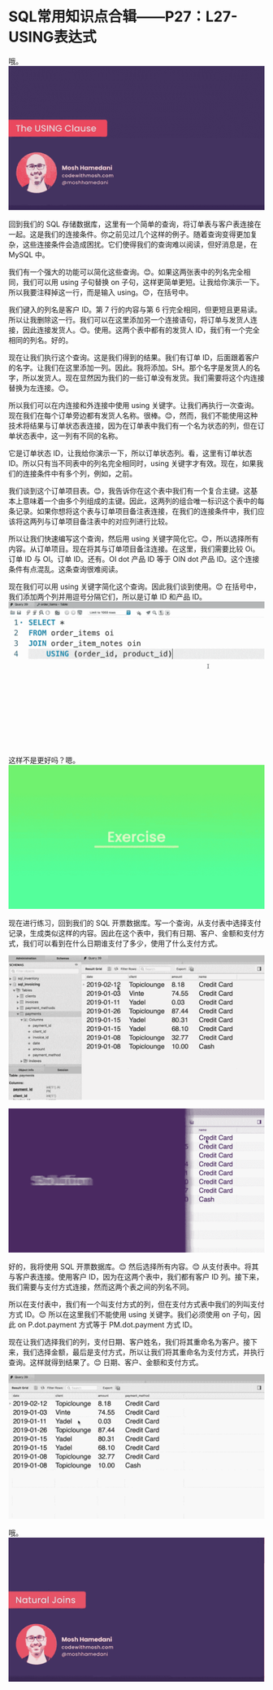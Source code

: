 # SQL常用知识点合辑——P27：L27- USING表达式 

哦。![](img/4c5e0763cfb44e98994d583aeac17078_1.png)

回到我们的 SQL 存储数据库，这里有一个简单的查询，将订单表与客户表连接在一起。这是我们的连接条件。你之前见过几个这样的例子。随着查询变得更加复杂，这些连接条件会造成困扰。它们使得我们的查询难以阅读，但好消息是，在 MySQL 中。

我们有一个强大的功能可以简化这些查询。😊。如果这两张表中的列名完全相同，我们可以用 using 子句替换 on 子句，这样更简单更短。让我给你演示一下。所以我要注释掉这一行，而是输入 using。😊，在括号中。

我们键入的列名是客户 ID。第 7 行的内容与第 6 行完全相同，但更短且更易读。所以让我删除这一行。我们可以在这里添加另一个连接语句，将订单与发货人连接，因此连接发货人。😊。使用。这两个表中都有的发货人 ID，我们有一个完全相同的列名。好的。

现在让我们执行这个查询。这是我们得到的结果。我们有订单 ID，后面跟着客户的名字。让我们在这里添加一列。因此。我将添加。SH。那个名字是发货人的名字，所以发货人。现在显然因为我们的一些订单没有发货。我们需要将这个内连接替换为左连接。😊。

所以我们可以在内连接和外连接中使用 using 关键字。让我们再执行一次查询。现在我们在每个订单旁边都有发货人名称。很棒。😊，然而，我们不能使用这种技术将结果与订单状态表连接，因为在订单表中我们有一个名为状态的列，但在订单状态表中，这一列有不同的名称。

它是订单状态 ID，让我给你演示一下，所以订单状态列。看，这里有订单状态 ID。所以只有当不同表中的列名完全相同时，using 关键字才有效。现在，如果我们的连接条件中有多个列，例如，之前。

我们谈到这个订单项目表。😊，我告诉你在这个表中我们有一个复合主键。这基本上意味着一个由多个列组成的主键。因此，这两列的组合唯一标识这个表中的每条记录。如果你想将这个表与订单项目备注表连接，在我们的连接条件中，我们应该将这两列与订单项目备注表中的对应列进行比较。

所以让我们快速编写这个查询，然后用 using 关键字简化它。😊，所以选择所有内容。从订单项目。现在将其与订单项目备注连接。在这里，我们需要比较 Oi。订单 ID 与 OI。订单 ID。还有。OI dot 产品 ID 等于 OIN dot 产品 ID。这个连接条件有点混乱。这条查询很难阅读。

现在我们可以用 using 关键字简化这个查询。因此我们谈到使用。😊 在括号中，我们添加两个列并用逗号分隔它们，所以是订单 ID 和产品 ID。![](img/4c5e0763cfb44e98994d583aeac17078_3.png)

这样不是更好吗？嗯。![](img/4c5e0763cfb44e98994d583aeac17078_5.png)

现在进行练习，回到我们的 SQL 开票数据库。写一个查询，从支付表中选择支付记录，生成类似这样的内容。因此在这个表中，我们有日期、客户、金额和支付方式，我们可以看到在什么日期谁支付了多少，使用了什么支付方式。

![](img/4c5e0763cfb44e98994d583aeac17078_7.png)

![](img/4c5e0763cfb44e98994d583aeac17078_8.png)

好的，我将使用 SQL 开票数据库。😊 然后选择所有内容。😊 从支付表中。将其与客户表连接。使用客户 ID，因为在这两个表中，我们都有客户 ID 列。接下来，我们需要与支付方式连接，然而这两个表之间的列名不同。

所以在支付表中，我们有一个叫支付方式的列，但在支付方式表中我们的列叫支付方式 ID。😊 所以在这里我们不能使用 using 关键字。我们必须使用 on 子句，因此 on P.dot.payment 方式等于 PM.dot.payment 方式 ID。

现在让我们选择我们的列，支付日期、客户姓名，我们将其重命名为客户。接下来，我们选择金额，最后是支付方式，所以让我们将其重命名为支付方式，并执行查询。这样就得到结果了。😊 日期、客户、金额和支付方式。

![](img/4c5e0763cfb44e98994d583aeac17078_10.png)

哦。![](img/4c5e0763cfb44e98994d583aeac17078_12.png)
